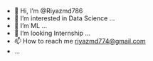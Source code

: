 - 👋 Hi, I’m @Riyazmd786
- 👀 I’m interested in Data Science ...
- 🌱 I’m ML ...
- 💞️ I’m looking Internship ...
- 📫 How to reach me riyazmd774@gmail.com
- ...

<!---
Riyazmd786/Riyazmd786 is a ✨ special ✨ repository because its `README.md` (this file) appears on your GitHub profile.
You can click the Preview link to take a look at your changes.
--->
